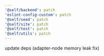 ```yaml
---
'@self/backend': patch
'eslint-config-custom': patch
'@self/seed': patch
'@self/site': patch
'@self/test': patch
'@self/utils': patch
---
```


update deps (adapter-node memory leak fix)
